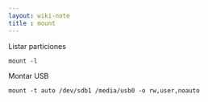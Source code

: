 ```yaml
---
layout: wiki-note
title : mount
---
```

Listar particiones

    mount -l

Montar USB

    mount -t auto /dev/sdb1 /media/usb0 -o rw,user,noauto
